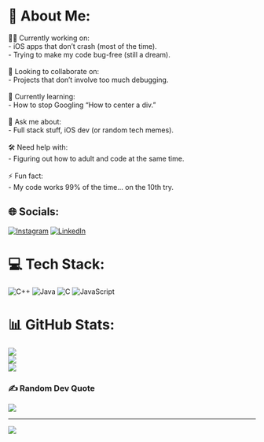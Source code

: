 # 💫 About Me:
 👨‍💻 Currently working on:<br>- iOS apps that don’t crash (most of the time).<br>- Trying to make my code bug-free (still a dream).<br><br> 🤝 Looking to collaborate on:<br>- Projects that don’t involve too much debugging.<br><br>🌱 Currently learning:<br>- How to stop Googling “How to center a div.”<br><br> 🧠 Ask me about:<br>- Full stack stuff, iOS dev (or random tech memes).<br><br> 🛠 Need help with:<br>- Figuring out how to adult and code at the same time.<br><br>⚡ Fun fact:<br>- My code works 99% of the time... on the 10th try.<br>


## 🌐 Socials:
[![Instagram](https://img.shields.io/badge/Instagram-%23E4405F.svg?logo=Instagram&logoColor=white)](https://instagram.com/thkr.div) [![LinkedIn](https://img.shields.io/badge/LinkedIn-%230077B5.svg?logo=linkedin&logoColor=white)](https://linkedin.com/in/thakurdiv) 

# 💻 Tech Stack:
![C++](https://img.shields.io/badge/c++-%2300599C.svg?style=for-the-badge&logo=c%2B%2B&logoColor=white) ![Java](https://img.shields.io/badge/java-%23ED8B00.svg?style=for-the-badge&logo=openjdk&logoColor=white) ![C](https://img.shields.io/badge/c-%2300599C.svg?style=for-the-badge&logo=c&logoColor=white) ![JavaScript](https://img.shields.io/badge/javascript-%23323330.svg?style=for-the-badge&logo=javascript&logoColor=%23F7DF1E)
# 📊 GitHub Stats:
![](https://github-readme-stats.vercel.app/api?username=zisshh&theme=dark&hide_border=false&include_all_commits=false&count_private=false)<br/>
![](https://github-readme-streak-stats.herokuapp.com/?user=zisshh&theme=dark&hide_border=false)<br/>
![](https://github-readme-stats.vercel.app/api/top-langs/?username=zisshh&theme=dark&hide_border=false&include_all_commits=false&count_private=false&layout=compact)

### ✍️ Random Dev Quote
![](https://quotes-github-readme.vercel.app/api?type=horizontal&theme=radical)

---
[![](https://visitcount.itsvg.in/api?id=zisshh&icon=0&color=0)](https://visitcount.itsvg.in)

<!-- Proudly created with GPRM ( https://gprm.itsvg.in ) -->
